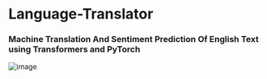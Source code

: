 # Language-Translator
### Machine Translation And Sentiment Prediction Of English Text using Transformers and PyTorch


![image](https://user-images.githubusercontent.com/75773763/173249844-ed91676a-051c-4bea-a36c-c364172c1229.png)
